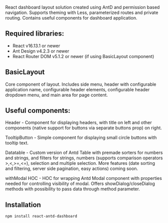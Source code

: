 React dashboard layout solution created using AntD and permission based navigation. Supports theming with Less, parameterized routes and private routing.
Contains useful components for dashboard application.

## Required libraries:
 * React v16.13.1 or newer
 * Ant Design v4.2.3 or newer
 * React Router DOM v5.1.2 or newer (if using BasicLayout component)


## BasicLayout
Core component of layout. Includes side menu, header with configurable application name, configurable header elements, configurable header dropdown menu, and main area for page content.

## Useful components:

Header - Component for displaying headers, with title on left and other components (native support for buttons via separate buttons prop) on right.

TooltipButton - Simple component for displaying small circle buttons with tooltip text.

Datatable - Custom version of Antd Table with premade sorters for numbers and strings, and filters for strings, numbers (supports comparison operators >,<,>=,<=), selection and multiple selection. More features (date sorting and filtering, server side pagination, easy actions) coming soon.

withModal HOC - HOC for wrapping Antd Modal component with properties needed for controlling
visibility of modal. Offers showDialog/closeDialog methods with possibility to pass data through method parameter.

## Installation

```
npm install react-antd-dashboard
```


